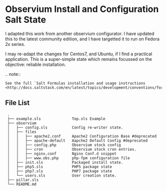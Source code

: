 # Observium Install and Configuration Salt State

I adapted this work from another observium configurator.  I have updated this to the latest community edition, and I have targetted it to run on Fedora 2x series.

I may re-adapt the changes for Centos7, and Ubuntu, if I find a practical application.  This is a super-simple state which remains focussed on the objective: reliable installation.

.. note::

    See the full `Salt Formulas installation and usage instructions
    <http://docs.saltstack.com/en/latest/topics/development/conventions/formulas.html>`_.


## File List

     .
     ├── example.sls              Top.sls Example
     ├── observium
     │   ├── config.sls           Config re-writer state.
     │   ├── files
     │   │   ├── apache2.conf     Apache2 Configuration Base #deprecated
     │   │   ├── apache-default   Aapche2 Default Config #deprecated
     │   │   ├── config.php       Observium stock config
     │   │   ├── cron             Observium stock cron entries.
     │   │   ├── nginx.conf       Nginx Conf.d snippet
     │   │   ├── www.obs.php      php-fpm configuration file
     │   ├── init.sls             Packaged install state.
     │   ├── php5.sls             PHP5 package state
     │   ├── php7.sls             PHP7 package state
     │   └── users.sls            User creation state.
     ├── pillar.sls
     └── README.md
     
